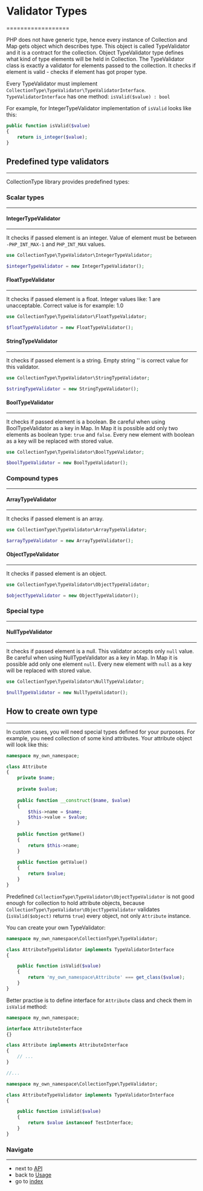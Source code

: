 # Validator Types
==================

PHP does not have generic type, hence every instance of Collection and Map gets object which describes type. 
This object is called TypeValidator and it is a contract for the collection. Object TypeValidator type defines what kind of type elements will be held in Collection.
The TypeValidator class is exactly a validator for elements passed to the collection. It checks if element is valid - checks if element has got proper type.

Every TypeValidator must implement `CollectionType\TypeValidator\TypeValidatorInterface`. `TypeValidatorInterface` has one method: `isValid($value) : bool`

For example, for IntegerTypeValidator implementation of `isValid` looks like this:

```php
public function isValid($value)
{
    return is_integer($value);
}
```

## Predefined type validators
-----------------------------

CollectionType library provides predefined types:

### Scalar types
---------------

#### IntegerTypeValidator
-------------------------

It checks if passed element is an integer. Value of element must be between `-PHP_INT_MAX-1` and `PHP_INT_MAX` values.
 
```php
use CollectionType\TypeValidator\IntegerTypeValidator;

$integerTypeValidator = new IntegerTypeValidator();
```

#### FloatTypeValidator
-----------------------

It checks if passed element is a float. Integer values like: 1 are unacceptable. Correct value is for example: 1.0
 
```php
use CollectionType\TypeValidator\FloatTypeValidator;

$floatTypeValidator = new FloatTypeValidator();
```

#### StringTypeValidator
------------------------

It checks if passed element is a string. Empty string '' is correct value for this validator.
 
```php
use CollectionType\TypeValidator\StringTypeValidator;

$stringTypeValidator = new StringTypeValidator();
```

#### BoolTypeValidator
------------------------

It checks if passed element is a boolean. Be careful when using BoolTypeValidator as a key in Map. In Map it is possible add only two elements as boolean type: `true` and `false`. 
Every new element with boolean as a key will be replaced with stored value.
 
```php
use CollectionType\TypeValidator\BoolTypeValidator;

$boolTypeValidator = new BoolTypeValidator();
```

### Compound types
-----------------

#### ArrayTypeValidator
-----------------------

It checks if passed element is an array.
 
```php
use CollectionType\TypeValidator\ArrayTypeValidator;

$arrayTypeValidator = new ArrayTypeValidator();
```

#### ObjectTypeValidator
------------------------

It checks if passed element is an object.
 
```php
use CollectionType\TypeValidator\ObjectTypeValidator;

$objectTypeValidator = new ObjectTypeValidator();
```

### Special type
----------------

#### NullTypeValidator
----------------------

It checks if passed element is a null. This validator accepts only `null` value. Be careful when using NullTypeValidator as a key in Map. In Map it is possible add only one element `null`. 
Every new element with `null` as a key will be replaced with stored value.
 
```php
use CollectionType\TypeValidator\NullTypeValidator;

$nullTypeValidator = new NullTypeValidator();
```

## How to create own type
-------------------------

In custom cases, you will need special types defined for your purposes. For example, you need collection of some kind attributes.
Your attribute object will look like this:

```php
namespace my_own_namespace;

class Attribute
{
    private $name;
    
    private $value;
    
    public function __construct($name, $value) 
    {
        $this->name = $name;
        $this->value = $value;
    }
    
    public function getName()
    {
        return $this->name;
    }
    
    public function getValue()
    {
        return $value;
    }
}
```

Predefined `CollectionType\TypeValidator\ObjectTypeValidator` is not good enough for collection to hold attribute objects, because
`CollectionType\TypeValidator\ObjectTypeValidator` validates (`isValid($object)` returns `true`) every object, not only `Attribute` instance.
 
You can create your own TypeValidator:

```php
namespace my_own_namespace\CollectionType\TypeValidator;

class AttributeTypeValidator implements TypeValidatorInterface
{

    public function isValid($value)
    {
        return 'my_own_namespace\Attribute' === get_class($value);
    }
}
```

Better practise is to define interface for `Attribute` class and check them in `isValid` method:

```php
namespace my_own_namespace;

interface AttributeInterface
{}

class Attribute implements AttributeInterface
{
    // ...
}

//...

namespace my_own_namespace\CollectionType\TypeValidator;

class AttributeTypeValidator implements TypeValidatorInterface
{

    public function isValid($value)
    {
        return $value instanceof TestInterface;
    }
}
```

### Navigate
------------

* next to [API](/docs/5.API.md)
* back to [Usage](/docs/3.Usage.md)
* go to [index](/docs/README.md)

